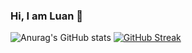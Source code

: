 ### Hi, I am Luan 👋
![Anurag's GitHub stats](https://github-readme-stats.vercel.app/api?username=LuanThanh10d&show_icons=true&theme=dark)
[![GitHub Streak](https://streak-stats.demolab.com/?user=LuanThanh10d&theme=dark)](https://git.io/streak-stats)

